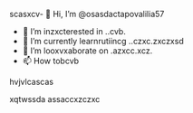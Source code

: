 scasxcv- 👋 Hi, I’m @osasdactapovalilia57
- 👀 I’m inzxcterested in ..cvb.
- 🌱 I’m currently learnrutiincg ..czxc.zxczxsd
- 💞️ I’m looxvxaborate on .azxcc.xcz.
- 📫 How tobcvb
<!---счм
ostapovalilia57/ostapovalilia57 is a ✨ special ✨ repository because its `README.md` (thxis file) appears on your GitHub profile.sadads
You can clickcnmb the Preview link to take a look at your changes.
--->hvjvlcascas
xqtwssda
assaccxzczxc

